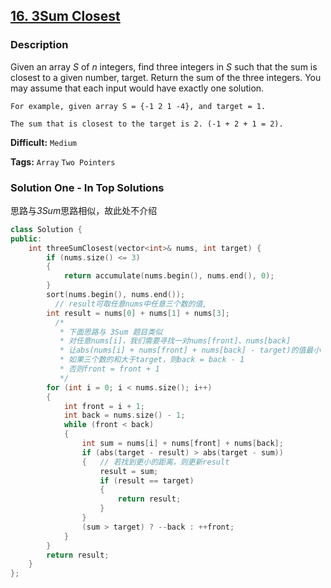 ## [16. 3Sum Closest](https://leetcode.com/problems/3sum-closest/#/description)

### Description

Given an array *S* of *n* integers, find three integers in *S* such that the sum is closest to a given number, target. Return the sum of the three integers. You may assume that each input would have exactly one solution.

```
For example, given array S = {-1 2 1 -4}, and target = 1.

The sum that is closest to the target is 2. (-1 + 2 + 1 = 2).
```



**Difficult:** `Medium`

**Tags:** `Array` `Two Pointers`



### Solution One - In Top Solutions

思路与*3Sum*思路相似，故此处不介绍

```c++
class Solution {
public:
    int threeSumClosest(vector<int>& nums, int target) {
        if (nums.size() <= 3)
        {
            return accumulate(nums.begin(), nums.end(), 0);
        }
        sort(nums.begin(), nums.end());
          // result可取任意nums中任意三个数的值,
        int result = nums[0] + nums[1] + nums[3];
          /* 
           * 下面思路与 3Sum 题目类似
           * 对任意nums[i]，我们需要寻找一对nums[front]、nums[back]
           * 让abs(nums[i] + nums[front] + nums[back] - target)的值最小
           * 如果三个数的和大于target，则back = back - 1
           * 否则front = front + 1
           */
        for (int i = 0; i < nums.size(); i++)
        {
            int front = i + 1;
            int back = nums.size() - 1;
            while (front < back)
            {
                int sum = nums[i] + nums[front] + nums[back];
                if (abs(target - result) > abs(target - sum))
                {	// 若找到更小的距离，则更新result
                    result = sum;
                    if (result == target)
                    {
                        return result;
                    }
                }
                (sum > target) ? --back : ++front;
            }
        }
        return result;
    }
};
```


